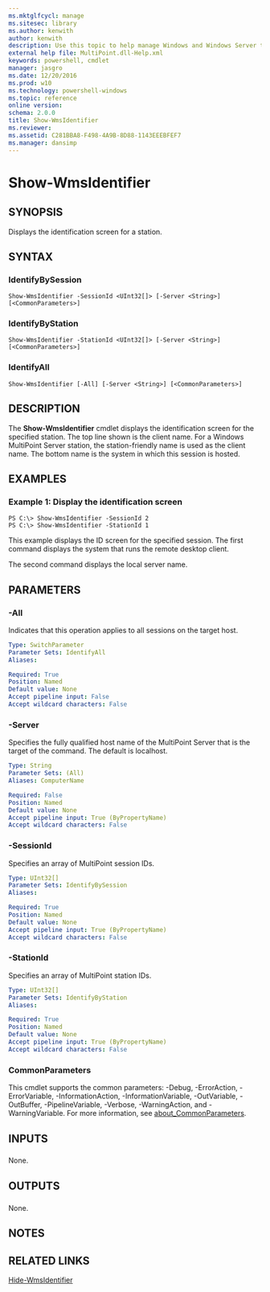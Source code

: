 ```yaml
---
ms.mktglfcycl: manage
ms.sitesec: library
ms.author: kenwith
author: kenwith
description: Use this topic to help manage Windows and Windows Server technologies with Windows PowerShell.
external help file: MultiPoint.dll-Help.xml
keywords: powershell, cmdlet
manager: jasgro
ms.date: 12/20/2016
ms.prod: w10
ms.technology: powershell-windows
ms.topic: reference
online version: 
schema: 2.0.0
title: Show-WmsIdentifier
ms.reviewer:
ms.assetid: C281BBA8-F498-4A9B-8D88-1143EEEBFEF7
ms.manager: dansimp
---
```


# Show-WmsIdentifier

## SYNOPSIS
Displays the identification screen for a station.

## SYNTAX

### IdentifyBySession
```
Show-WmsIdentifier -SessionId <UInt32[]> [-Server <String>] [<CommonParameters>]
```

### IdentifyByStation
```
Show-WmsIdentifier -StationId <UInt32[]> [-Server <String>] [<CommonParameters>]
```

### IdentifyAll
```
Show-WmsIdentifier [-All] [-Server <String>] [<CommonParameters>]
```

## DESCRIPTION
The **Show-WmsIdentifier** cmdlet displays the identification screen for the specified station.
The top line shown is the client name.
For a Windows MultiPoint Server station, the station-friendly name is used as the client name.
The bottom name is the system in which this session is hosted.

## EXAMPLES

### Example 1: Display the identification screen
```
PS C:\> Show-WmsIdentifier -SessionId 2
PS C:\> Show-WmsIdentifier -StationId 1
```

This example displays the ID screen for the specified session.
The first command displays the system that runs the remote desktop client.

The second command displays the local server name.

## PARAMETERS

### -All
Indicates that this operation applies to all sessions on the target host.

```yaml
Type: SwitchParameter
Parameter Sets: IdentifyAll
Aliases: 

Required: True
Position: Named
Default value: None
Accept pipeline input: False
Accept wildcard characters: False
```

### -Server
Specifies the fully qualified host name of the MultiPoint Server that is the target of the command.
The default is localhost.

```yaml
Type: String
Parameter Sets: (All)
Aliases: ComputerName

Required: False
Position: Named
Default value: None
Accept pipeline input: True (ByPropertyName)
Accept wildcard characters: False
```

### -SessionId
Specifies an array of MultiPoint session IDs.

```yaml
Type: UInt32[]
Parameter Sets: IdentifyBySession
Aliases: 

Required: True
Position: Named
Default value: None
Accept pipeline input: True (ByPropertyName)
Accept wildcard characters: False
```

### -StationId
Specifies an array of MultiPoint station IDs.

```yaml
Type: UInt32[]
Parameter Sets: IdentifyByStation
Aliases: 

Required: True
Position: Named
Default value: None
Accept pipeline input: True (ByPropertyName)
Accept wildcard characters: False
```

### CommonParameters
This cmdlet supports the common parameters: -Debug, -ErrorAction, -ErrorVariable, -InformationAction, -InformationVariable, -OutVariable, -OutBuffer, -PipelineVariable, -Verbose, -WarningAction, and -WarningVariable. For more information, see [about_CommonParameters](http://go.microsoft.com/fwlink/?LinkID=113216).

## INPUTS

###  
None.

## OUTPUTS

###  
None.

## NOTES

## RELATED LINKS

[Hide-WmsIdentifier](./Hide-WmsIdentifier.md)

